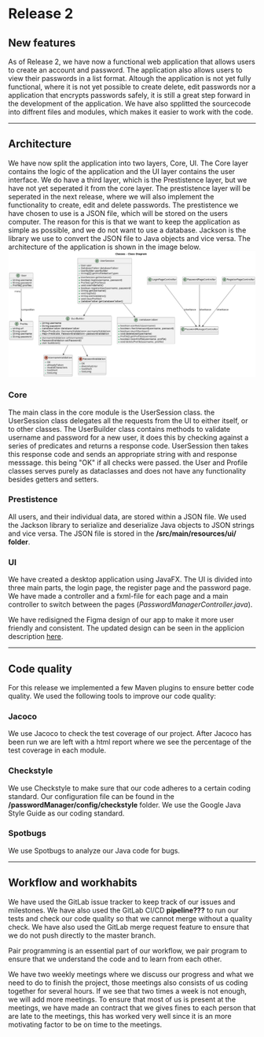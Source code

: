 # Release 2

## New features

<!-- A quick summary of the new features in this release. -->
As of Release 2, we have now a functional web application that allows users to create an account and password. The application also allows users to view their passwords in a list format. Altough the application is not yet fully functional, where it is not yet possible to create delete, edit passwords nor a application that encrypts passwords safely, it is still a great step forward in the development of the application. We have also spplitted the sourcecode into diffrent files and modules, which makes it easier to work with the code.

---

## Architecture

We have now split the application into two layers, Core, UI. The Core layer contains the logic of the application and the UI layer contains the user interface. We do have a third layer, which is the Prestistence layer, but we have not yet seperated it from the core layer. The prestistence layer will be seperated in the next release, where we will also implement the functionality to create, edit and delete passwords. The prestistence we have chosen to use is a JSON file, which will be stored on the users computer. The reason for this is that we want to keep the application as simple as possible, and we do not want to use a database. Jackson is the library we use to convert the JSON file to Java objects and vice versa. The architecture of the application is shown in the image below.
![img.png](../images/release2_classDiagram.png)

### Core

The main class in the core module is the UserSession class. the UserSession class delegates all the requests from the UI to either itself, or to other classes. The UserBuilder class contains methods to validate username and password for a new user, it does this by checking against a series of predicates and returns a response code. UserSession then takes this response code and sends an appropriate string with and response messsage. this being "OK" if all checks were passed. the User and Profile classes serves purely as dataclasses and does not have any functionality besides getters and setters.

### Prestistence

All users, and their individual data, are stored within a JSON file. We used the Jackson library to
serialize and deserialize Java objects to JSON strings and vice versa. The JSON file is stored in the
**/src/main/resources/ui/ folder**.

### UI

We have created a desktop application using JavaFX. The UI is divided into three main parts, the login page, the register page and the password page. We have made a controller and a fxml-file for each page and a main controller to switch between the pages (*PasswordManagerController.java*).

We have redisigned the Figma design of our app to make it more user friendly and consistent. The updated design can be seen in the applicion description [here](../../passwordManager/readme.md).

---

## Code quality

For this release we implemented a few Maven plugins to ensure better code quality. We used the following tools to improve our code quality:

### Jacoco

We use Jacoco to check the test coverage of our project. After Jacoco has been run we are left with a html report where we see the percentage of the test coverage in each module.

<!--mvn kommando for å kjøre jacoco-->

### Checkstyle

We use Checkstyle to make sure that our code adheres to a certain coding standard. Our configuration file can be found in the **/passwordManager/config/checkstyle** folder. We use the Google Java Style Guide as our coding standard.

<!--mvn kommando for å kjøre checkstyle-->

### Spotbugs

We use Spotbugs to analyze our Java code for bugs.

<!--mvn kommando for å kjøre spotbugs-->

---

## Workflow and workhabits

We have used the GitLab issue tracker to keep track of our issues and milestones. We have also used the GitLab CI/CD **pipeline???** to run our tests and check our code quality so that we cannot merge without a quality check. We have also used the GitLab merge request feature to ensure that we do not push directly to the master branch.

Pair programming is an essential part of our workflow, we pair program to ensure that we understand the code and to learn from each other.

We have two weekly meetings where we discuss our progress and what we need to do to finish the project, those meetings also consists of us coding together for several hours. If we see that two times a week is not enough, we will add more meetings. To ensure that most of us is present at the meetings, we have made an contract that we gives fines to each person that are late to the meetings, this has worked very well since it is an more motivating factor to be on time to the meetings.

